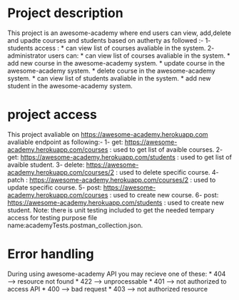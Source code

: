 # Project description
This project is an awesome-academy where end users can view, add,delete and upadte courses and students based on autherty as followed :-
1- students access :
    * can view list of courses avaliable in the system. 
2- administrator users can: 
    * can view list of courses avaliable in the system. 
    * add new course in the awesome-academy system. 
    * update course in the awesome-academy system. 
    * delete course in the awesome-academy system. 
    * can view list of students avaliable in the system. 
    * add new student in the awesome-academy system. 
# project access
This project avaliable on https://awesome-academy.herokuapp.com avaliable endpoint as following:-
1- get: https://awesome-academy.herokuapp.com/courses : used to get list of avaible courses.
2- get: https://awesome-academy.herokuapp.com/students : used to get list of avaible student.
3- delete: https://awesome-academy.herokuapp.com/courses/2 : used to delete specific course.
4- patch : https://awesome-academy.herokuapp.com/courses/2 : used to update specific course.
5- post: https://awesome-academy.herokuapp.com/courses : used to create new course. 
6- post: https://awesome-academy.herokuapp.com/students : used to create new student. 
Note: there is unit testing included to get the needed tempary access for testing purpose file name:academyTests.postman_collection.json. 
# Error handling 
During using  awesome-academy API you may recieve one of these:
    * 404 –-> resource not found
    * 422 –-> unprocessable
    * 401 –-> not authorized to access API
    * 400 --> bad request
    * 403 -->  not authorized resource
